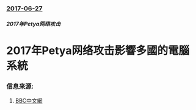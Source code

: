### [2017-06-27](/news/2017/06/27/index.md)

##### 2017年Petya网络攻击
# 2017年Petya网络攻击影響多國的電腦系統 




### 信息来源:

1. [BBC中文網](http://www.bbc.com/zhongwen/simp/world-40425320)
